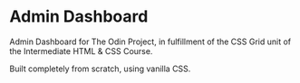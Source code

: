 # Admin Dashboard
Admin Dashboard for The Odin Project, in fulfillment of the CSS Grid unit of the Intermediate HTML & CSS Course.

Built completely from scratch, using vanilla CSS.
